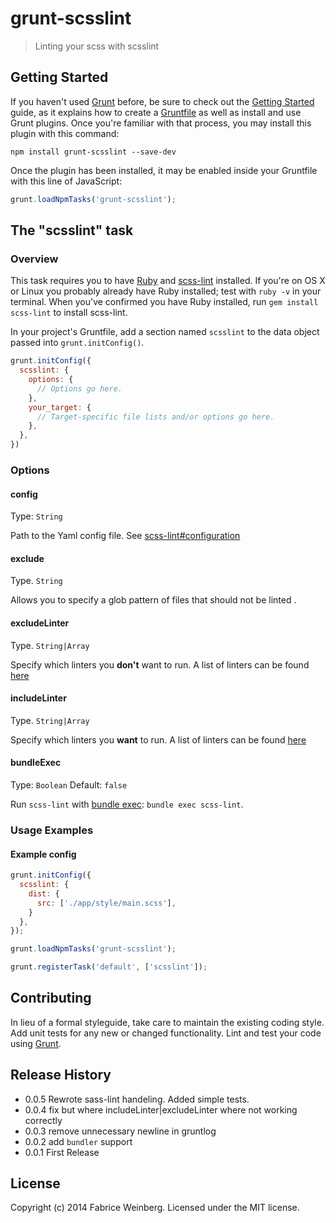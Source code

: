 # grunt-scsslint

> Linting your scss with scsslint

## Getting Started
If you haven't used [Grunt](http://gruntjs.com/) before, be sure to check out the [Getting Started](http://gruntjs.com/getting-started) guide, as it explains how to create a [Gruntfile](http://gruntjs.com/sample-gruntfile) as well as install and use Grunt plugins. Once you're familiar with that process, you may install this plugin with this command:

```shell
npm install grunt-scsslint --save-dev
```

Once the plugin has been installed, it may be enabled inside your Gruntfile with this line of JavaScript:

```js
grunt.loadNpmTasks('grunt-scsslint');
```

## The "scsslint" task

### Overview

This task requires you to have [Ruby](http://www.ruby-lang.org/en/downloads/) and [scss-lint](https://github.com/causes/scss-lint) installed. If you're on OS X or Linux you probably already have Ruby installed; test with `ruby -v` in your terminal. When you've confirmed you have Ruby installed, run `gem install scss-lint` to install scss-lint.


In your project's Gruntfile, add a section named `scsslint` to the data object passed into `grunt.initConfig()`.

```js
grunt.initConfig({
  scsslint: {
    options: {
      // Options go here.
    },
    your_target: {
      // Target-specific file lists and/or options go here.
    },
  },
})
```

### Options

#### config

Type: `String`

Path to the Yaml config file. See [scss-lint#configuration](https://github.com/causes/scss-lint#configuration)

#### exclude

Type. `String`

Allows you to specify a glob pattern of files that should not be linted .

#### excludeLinter

Type. `String|Array`

Specify which linters you **don't** want to run. A list of linters can be found [here](https://github.com/causes/scss-lint/blob/master/lib/scss_lint/linter/README.md)

#### includeLinter

Type. `String|Array`

Specify which linters you **want** to run. A list of linters can be found [here](https://github.com/causes/scss-lint/blob/master/lib/scss_lint/linter/README.md)

#### bundleExec

Type: `Boolean`
Default: `false`

Run `scss-lint` with [bundle exec](http://gembundler.com/man/bundle-exec.1.html): `bundle exec scss-lint`.

### Usage Examples

#### Example config

```js
grunt.initConfig({
  scsslint: {
    dist: {
      src: ['./app/style/main.scss'],
    }
  },
});

grunt.loadNpmTasks('grunt-scsslint');

grunt.registerTask('default', ['scsslint']);
```

## Contributing
In lieu of a formal styleguide, take care to maintain the existing coding style. Add unit tests for any new or changed functionality. Lint and test your code using [Grunt](http://gruntjs.com/).

## Release History

  * 0.0.5 Rewrote sass-lint handeling. Added simple tests.
  * 0.0.4 fix but where includeLinter|excludeLinter where not working correctly
  * 0.0.3 remove unnecessary newline in gruntlog
  * 0.0.2 add `bundler` support
  * 0.0.1 First Release

## License
Copyright (c) 2014 Fabrice Weinberg. Licensed under the MIT license.
